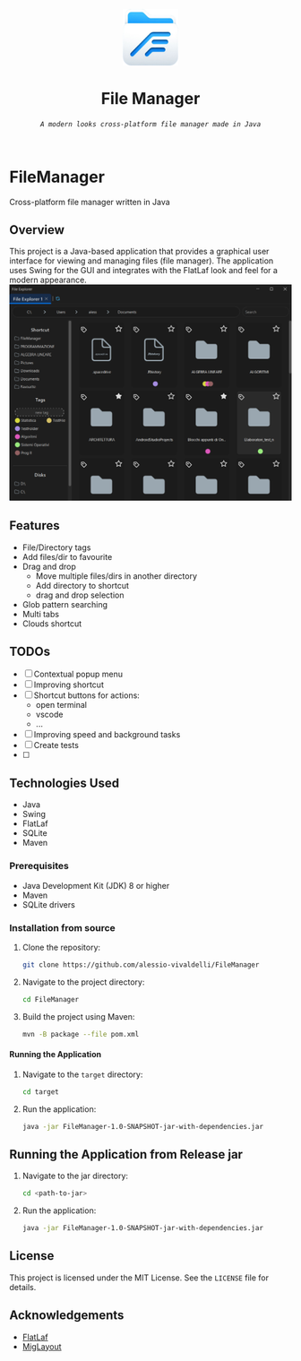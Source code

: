 <p align="center">
  <img src="https://raw.githubusercontent.com/alessio-vivaldelli/FileManager/master/src/main/resources/icona_2.png" width="20%" alt="File Manager">
</p>
<p align="center">
    <h1 align="center">File Manager</h1>
<p align="center">
    <em><code>A modern looks cross-platform file manager made in Java</code></em>
</p>
<br>

# FileManager
Cross-platform file manager written in Java

## Overview
This project is a Java-based application that provides a graphical user interface for viewing and managing files (file manager). The application uses Swing for the GUI and integrates with the FlatLaf look and feel for a modern appearance.
![FileManager](Screenshot/FileManager.png)

## Features
- File/Directory tags
- Add files/dir to favourite
- Drag and drop
  - Move multiple files/dirs in another directory
  - Add directory to shortcut 
  - drag and drop selection
- Glob pattern searching
- Multi tabs
- Clouds shortcut

## TODOs
- [ ] Contextual popup menu
- [ ] Improving shortcut
- [ ] Shortcut buttons for actions:
  - open terminal
  - vscode
  - ...
- [ ] Improving speed and background tasks
- [ ] Create tests
- [ ] 

## Technologies Used
- Java
- Swing
- FlatLaf
- SQLite
- Maven

### Prerequisites
- Java Development Kit (JDK) 8 or higher
- Maven
- SQLite drivers

### Installation from source
1. Clone the repository:
    ```sh
    git clone https://github.com/alessio-vivaldelli/FileManager
    ```
2. Navigate to the project directory:
    ```sh
    cd FileManager
    ```
3. Build the project using Maven:
    ```sh
    mvn -B package --file pom.xml
    ```

#### Running the Application
1. Navigate to the `target` directory:
    ```sh
    cd target
    ```
2. Run the application:
    ```sh
    java -jar FileManager-1.0-SNAPSHOT-jar-with-dependencies.jar
    ```

## Running the Application from Release jar
1. Navigate to the jar directory:
    ```sh
    cd <path-to-jar>
    ```
2. Run the application:
    ```sh
    java -jar FileManager-1.0-SNAPSHOT-jar-with-dependencies.jar
    ```
## License
This project is licensed under the MIT License. See the `LICENSE` file for details.

## Acknowledgements
- [FlatLaf](https://www.formdev.com/flatlaf/)
- [MigLayout](http://www.miglayout.com/)
